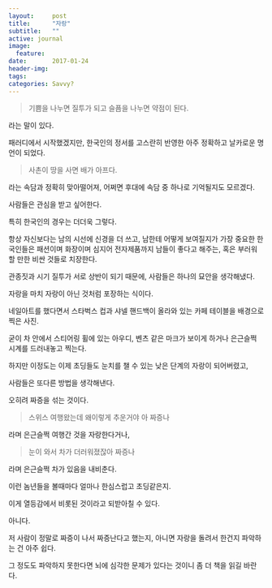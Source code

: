 ```yaml
---
layout:     post
title:      "자랑"
subtitle:   ""
active: journal
image:
  feature: 
date:       2017-01-24 
header-img: 
tags: 
categories: Savvy?
---
```


> 기쁨을 나누면 질투가 되고 슬픔을 나누면 약점이 된다.

라는 말이 있다.

패러디에서 시작했겠지만,
한국인의 정서를 고스란히 반영한 아주 정확하고 날카로운 명언이 되었다.

> 사촌이 땅을 사면 배가 아프다.

라는 속담과 정확히 맞아떨어져, 어쩌면 후대에 속담 중 하나로 기억될지도 모르겠다.


사람들은 관심을 받고 싶어한다.

특히 한국인의 경우는 더더욱 그렇다.

항상 자신보다는 남의 시선에 신경을 더 쓰고, 남한테 어떻게 보여질지가 가장 중요한 한국인들은 패션이며 화장이며 심지어 전자제품까지 남들이 좋다고 해주는, 혹은 부러워 할 만한 비싼 것들로 치장한다.


관종짓과 시기 질투가 서로 상반이 되기 때문에,
사람들은 하나의 묘안을 생각해냈다.


자랑을 마치 자랑이 아닌 것처럼 포장하는 식이다.

네일아트를 했다면서 스타벅스 컵과 샤넬 핸드백이 올라와 있는 카페 테이블을 배경으로 찍은 사진.

굳이 차 안에서 스티어링 휠에 있는 아우디, 벤츠 같은 마크가 보이게 하거나 은근슬쩍 시계를 드러내놓고 찍는다.


하지만 이정도는 이제 초딩들도 눈치를 챌 수 있는 낮은 단계의 자랑이 되어버렸고,

사람들은 또다른 방법을 생각해낸다.

오히려 짜증을 섞는 것이다.

> 스위스 여행왔는데 왜이렇게 추운거야 아 짜증나

라며 은근슬쩍 여행간 것을 자랑한다거나,

> 눈이 와서 차가 더러워졌잖아 짜증나

라며 은근슬쩍 차가 있음을 내비춘다.

이런 놈년들을 볼때마다 얼마나 한심스럽고 초딩같은지.


이게 열등감에서 비롯된 것이라고 되받아칠 수 있다.

아니다.

저 사람이 정말로 짜증이 나서 짜증난다고 했는지, 아니면 자랑을 돌려서 한건지 파악하는 건 아주 쉽다.

그 정도도 파악하지 못한다면 뇌에 심각한 문제가 있다는 것이니 좀 더 책을 읽길 바란다.

